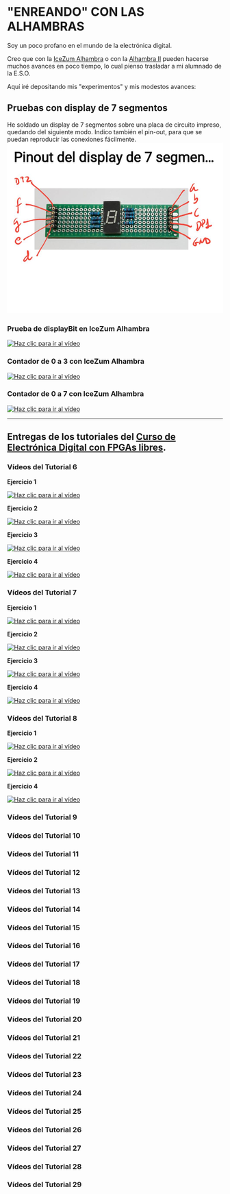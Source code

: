 # "ENREANDO" CON LAS ALHAMBRAS
Soy un poco profano en el mundo de la electrónica digital.

Creo que con la [IceZum Alhambra](https://github.com/fpgawars/icezum/wiki) o con la [Alhambra II](https://github.com/FPGAwars/Alhambra-II-FPGA/wiki) pueden hacerse muchos avances en poco tiempo, lo cual pienso trasladar a mi alumnado de la E.S.O.

Aquí iré depositando mis "experimentos" y mis modestos avances:

## Pruebas con display de 7 segmentos

He soldado un display de 7 segmentos sobre una placa de circuito impreso, quedando del siguiente modo. Indico también el pin-out, para que se puedan reproducir las conexiones fácilmente.  
![Pinout del display de 7 segmentos](img/Pinout7segmentos.jpg)

### Prueba de displayBit en IceZum Alhambra
[![Haz clic para ir al vídeo](http://img.youtube.com/vi/P1rI5nyq5xo/0.jpg)](https://youtu.be/P1rI5nyq5xo "Pulsa para ver el vídeo")

### Contador de 0 a 3 con IceZum Alhambra
[![Haz clic para ir al vídeo](http://img.youtube.com/vi/HZBAbc7Evr0/0.jpg)](https://youtu.be/HZBAbc7Evr0 "Pulsa para ver el vídeo")

### Contador de 0 a 7 con IceZum Alhambra
[![Haz clic para ir al vídeo](http://img.youtube.com/vi/1Uft3K-7QhU/0.jpg)](https://youtu.be/1Uft3K-7QhU "Pulsa para ver el vídeo")

---

## Entregas de los tutoriales del [Curso de Electrónica Digital con FPGAs libres](https://github.com/Obijuan/digital-electronics-with-open-FPGAs-tutorial/wiki).

### **Vídeos del Tutorial 6**

**Ejercicio 1**

[![Haz clic para ir al vídeo](http://img.youtube.com/vi/wrGKbeEMAUo/0.jpg)](https://youtu.be/wrGKbeEMAUo "Ejercicio 1")

**Ejercicio 2**

[![Haz clic para ir al vídeo](http://img.youtube.com/vi/nOLT2D1I8pM/0.jpg)](https://youtu.be/nOLT2D1I8pM "Ejercicio 2")

**Ejercicio 3**

[![Haz clic para ir al vídeo](http://img.youtube.com/vi/7_Har4vhUjY/0.jpg)](https://youtu.be/7_Har4vhUjY "Ejercicio 3")

**Ejercicio 4**

[![Haz clic para ir al vídeo](http://img.youtube.com/vi/OpUSXGKkmbE/0.jpg)](https://youtu.be/OpUSXGKkmbE "Ejercicio 4")



### **Vídeos del Tutorial 7**

**Ejercicio 1**

[![Haz clic para ir al vídeo](http://img.youtube.com/vi/1Ot2xjcTl7M/0.jpg)](https://youtu.be/1Ot2xjcTl7M "Ejercicio 1")

**Ejercicio 2**

[![Haz clic para ir al vídeo](http://img.youtube.com/vi/zFrwviM57wE/0.jpg)](https://youtu.be/zFrwviM57wE "Ejercicio 2")

**Ejercicio 3**

[![Haz clic para ir al vídeo](http://img.youtube.com/vi/U5zael6vs4E/0.jpg)](https://youtu.be/U5zael6vs4E "Ejercicio 3")

**Ejercicio 4**

[![Haz clic para ir al vídeo](http://img.youtube.com/vi/wIp70LsEkrY/0.jpg)](https://youtu.be/wIp70LsEkrY "Ejercicio 4")




### **Vídeos del Tutorial 8**

**Ejercicio 1**

[![Haz clic para ir al vídeo](http://img.youtube.com/vi/NWaYtt8AOu0/0.jpg)](https://youtu.be/NWaYtt8AOu0 "Ejercicio 1")

**Ejercicio 2**

[![Haz clic para ir al vídeo](http://img.youtube.com/vi/iXF5XSg1OFo/0.jpg)](https://youtu.be/iXF5XSg1OFo "Ejercicio 2")


**Ejercicio 4**

[![Haz clic para ir al vídeo](http://img.youtube.com/vi/94IiGUz9bmI/0.jpg)](https://youtu.be/94IiGUz9bmI "Ejercicio 4")  

### **Vídeos del Tutorial 9**
### **Vídeos del Tutorial 10**
### **Vídeos del Tutorial 11**
### **Vídeos del Tutorial 12**
### **Vídeos del Tutorial 13**
### **Vídeos del Tutorial 14**
### **Vídeos del Tutorial 15**
### **Vídeos del Tutorial 16**
### **Vídeos del Tutorial 17**
### **Vídeos del Tutorial 18**
### **Vídeos del Tutorial 19**
### **Vídeos del Tutorial 20**
### **Vídeos del Tutorial 21**
### **Vídeos del Tutorial 22**
### **Vídeos del Tutorial 23**
### **Vídeos del Tutorial 24**
### **Vídeos del Tutorial 25**
### **Vídeos del Tutorial 26**
### **Vídeos del Tutorial 27**
### **Vídeos del Tutorial 28**
### **Vídeos del Tutorial 29**





